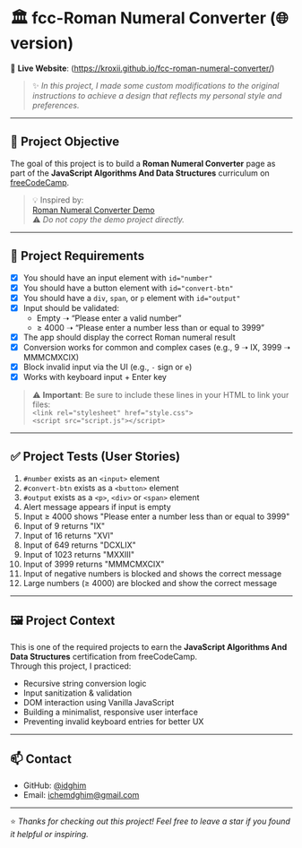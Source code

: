 # 🏛️ fcc-Roman Numeral Converter (🌐 version)

🔗 **Live Website**: (https://kroxii.github.io/fcc-roman-numeral-converter/)

> ✨ *In this project, I made some custom modifications to the original instructions to achieve a design that reflects my personal style and preferences.*

---

## 🎯 Project Objective

The goal of this project is to build a **Roman Numeral Converter** page as part of the **JavaScript Algorithms And Data Structures** curriculum on [freeCodeCamp](https://www.freecodecamp.org/).

> 💡 Inspired by:  
[Roman Numeral Converter Demo](https://roman-numeral-converter.freecodecamp.rocks)  
⚠️ *Do not copy the demo project directly.*

---

## 📌 Project Requirements

- [x] You should have an input element with `id="number"`
- [x] You should have a button element with `id="convert-btn"`
- [x] You should have a `div`, `span`, or `p` element with `id="output"`
- [x] Input should be validated:
  - Empty ➝ “Please enter a valid number”
  - ≥ 4000 ➝ “Please enter a number less than or equal to 3999”
- [x] The app should display the correct Roman numeral result
- [x] Conversion works for common and complex cases (e.g., 9 ➝ IX, 3999 ➝ MMMCMXCIX)
- [x] Block invalid input via the UI (e.g., `-` sign or `e`)
- [x] Works with keyboard input + Enter key

> ⚠️ **Important**: Be sure to include these lines in your HTML to link your files:  
> `<link rel="stylesheet" href="style.css">`  
> `<script src="script.js"></script>`

---

## ✅ Project Tests (User Stories)

1. `#number` exists as an `<input>` element
2. `#convert-btn` exists as a `<button>` element
3. `#output` exists as a `<p>`, `<div>` or `<span>` element
4. Alert message appears if input is empty
6. Input ≥ 4000 shows "Please enter a number less than or equal to 3999"
7. Input of 9 returns "IX"
8. Input of 16 returns "XVI"
9. Input of 649 returns "DCXLIX"
10. Input of 1023 returns "MXXIII"
11. Input of 3999 returns "MMMCMXCIX"
12. Input of negative numbers is blocked and shows the correct message
13. Large numbers (≥ 4000) are blocked and show the correct message

---

## 🖼️ Project Context

This is one of the required projects to earn the **JavaScript Algorithms And Data Structures** certification from freeCodeCamp.  
Through this project, I practiced:

- Recursive string conversion logic
- Input sanitization & validation
- DOM interaction using Vanilla JavaScript
- Building a minimalist, responsive user interface
- Preventing invalid keyboard entries for better UX

---

## 📫 Contact

- GitHub: [@idghim](https://github.com/kroxii)  
- Email: [ichemdghim@gmail.com](mailto:remii.leon@gmail.com)

---

⭐ *Thanks for checking out this project! Feel free to leave a star if you found it helpful or inspiring.*
